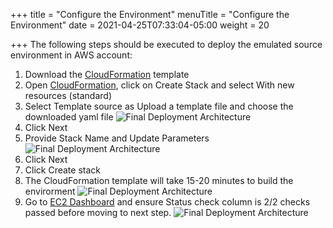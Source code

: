 +++
title = "Configure the Environment"
menuTitle = "Configure the Environment"
date = 2021-04-25T07:33:04-05:00
weight = 20

+++
The following steps should be executed to deploy the emulated source environment in AWS account:

 1. Download the [CloudFormation](/files/hands-on-labs/migration-env-setup.yaml) template
 2. Open [CloudFormation](https://console.aws.amazon.com/cloudformation/home?region=us-east-1#/stacks/create/template), click on Create Stack and select With new resources (standard)
 3. Select Template source as Upload a template file and choose the downloaded yaml file
   ![Final Deployment Architecture](/images/migration5.jpg)
 4. Click Next
 5. Provide Stack Name and Update Parameters
   ![Final Deployment Architecture](/images/migration6.jpg)
 6. Click Next
 7. Click Create stack
 8. The CloudFormation template will take 15-20 minutes to build the envirorment
  ![Final Deployment Architecture](/images/migration7.jpg)
 9. Go to [EC2 Dashboard](https://console.aws.amazon.com/ec2/v2/home?region=us-east-1#Instances:)  and ensure Status check column is 2/2 checks passed before moving to next step.
 ![Final Deployment Architecture](/images/migration8.jpg)
